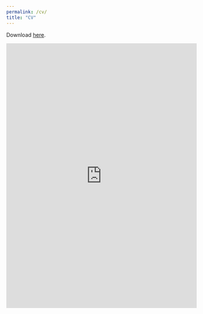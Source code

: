 ```yaml
---
permalink: /cv/
title: "CV"
---
```


Download [here](https://shanhuang-ec.github.io/assets/files/cv.pdf). <br/>


[//]: # (<iframe src="http://docs.google.com/gview?url=https://shanhuang-ec.github.io/assets/files/cv.pdf&embedded=true" style="width:718px; height:700px;" frameborder="0"></iframe>)

<iframe src="http://docs.google.com/gview?url=https://shanhuang-ec.github.io/assets/files/cv.pdf&embedded=true" style="width:100%; height:700px" frameborder="0"></iframe>


